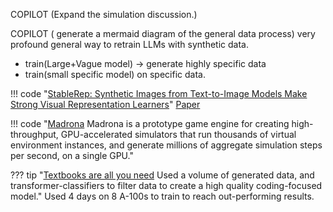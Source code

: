 COPILOT (Expand the simulation discussion.)


COPILOT  ( generate a mermaid diagram of the general data process)
very profound general way to retrain LLMs with synthetic data.
* train(Large+Vague model) -> generate highly specific data
* train(small specific model) on specific data.

!!! code "[StableRep: Synthetic Images from Text-to-Image Models Make Strong Visual Representation Learners](https://github.com/google-research/syn-rep-learn)"
    [Paper](https://github.com/google-research/syn-rep-learn)

!!! code "[Madrona](https://github.com/shacklettbp/madrona) Madrona is a prototype game engine for creating high-throughput, GPU-accelerated simulators that run thousands of virtual environment instances, and generate millions of aggregate simulation steps per second, on a single GPU."


??? tip "[Textbooks are all you need](https://arxiv.org/pdf/2306.11644.pdf) Used a volume of generated data, and transformer-classifiers to filter data to create a high quality coding-focused model."
    Used 4 days on 8 A-100s to train to reach out-performing results. 
    